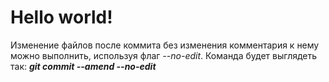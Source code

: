 # Hello world!

Изменение файлов после коммита без изменения комментария к нему можно выполнить, 
используя флаг *--no-edit*. Команда будет выглядеть так: ***git commit --amend --no-edit***

